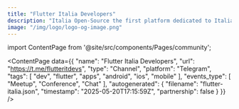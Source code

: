 ```yaml
---
title: "Flutter Italia Developers"
description: "Italia Open-Source the first platform dedicated to Italian open-source world."
image: "/img/logo/logo-og-image.png"
---
```

import ContentPage from '@site/src/components/Pages/community';

<ContentPage
    data={{
  "name": "Flutter Italia Developers",
  "url": "https://t.me/flutteritdevs",
  "type": "Channel",
  "platform": "Telegram",
  "tags": [
    "dev",
    "flutter",
    "apps",
    "android",
    "ios",
    "mobile"
  ],
  "events_type": [
    "Meetup",
    "Conference",
    "Chat"
  ],
  "autogenerated": {
    "filename": "flutter-italia.json",
    "timestamp": "2025-05-20T17:15:59Z",
    "partnership": false
  }
}}
/>
